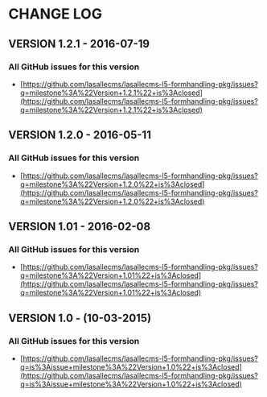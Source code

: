 # CHANGE LOG

## VERSION 1.2.1 - 2016-07-19

### All GitHub issues for this version
* [https://github.com/lasallecms/lasallecms-l5-formhandling-pkg/issues?q=milestone%3A%22Version+1.2.1%22+is%3Aclosed](https://github.com/lasallecms/lasallecms-l5-formhandling-pkg/issues?q=milestone%3A%22Version+1.2.1%22+is%3Aclosed)

## VERSION 1.2.0 - 2016-05-11

### All GitHub issues for this version
* [https://github.com/lasallecms/lasallecms-l5-formhandling-pkg/issues?q=milestone%3A%22Version+1.2.0%22+is%3Aclosed](https://github.com/lasallecms/lasallecms-l5-formhandling-pkg/issues?q=milestone%3A%22Version+1.2.0%22+is%3Aclosed)

## VERSION 1.01 - 2016-02-08

### All GitHub issues for this version
* [https://github.com/lasallecms/lasallecms-l5-formhandling-pkg/issues?q=milestone%3A%22Version+1.01%22+is%3Aclosed](https://github.com/lasallecms/lasallecms-l5-formhandling-pkg/issues?q=milestone%3A%22Version+1.01%22+is%3Aclosed)


## VERSION 1.0 - (10-03-2015)

### All GitHub issues for this version
* [https://github.com/lasallecms/lasallecms-l5-formhandling-pkg/issues?q=is%3Aissue+milestone%3A%22Version+1.0%22+is%3Aclosed](https://github.com/lasallecms/lasallecms-l5-formhandling-pkg/issues?q=is%3Aissue+milestone%3A%22Version+1.0%22+is%3Aclosed)






